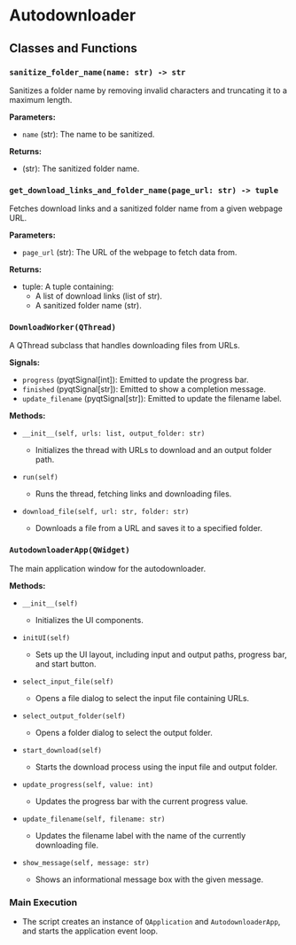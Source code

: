 # Autodownloader

## Classes and Functions

### `sanitize_folder_name(name: str) -> str`
Sanitizes a folder name by removing invalid characters and truncating it to a maximum length.

**Parameters:**
- `name` (str): The name to be sanitized.

**Returns:**
- (str): The sanitized folder name.

### `get_download_links_and_folder_name(page_url: str) -> tuple`
Fetches download links and a sanitized folder name from a given webpage URL.

**Parameters:**
- `page_url` (str): The URL of the webpage to fetch data from.

**Returns:**
- tuple: A tuple containing:
  - A list of download links (list of str).
  - A sanitized folder name (str).

### `DownloadWorker(QThread)`
A QThread subclass that handles downloading files from URLs.

**Signals:**
- `progress` (pyqtSignal[int]): Emitted to update the progress bar.
- `finished` (pyqtSignal[str]): Emitted to show a completion message.
- `update_filename` (pyqtSignal[str]): Emitted to update the filename label.

**Methods:**
- `__init__(self, urls: list, output_folder: str)`
  - Initializes the thread with URLs to download and an output folder path.
  
- `run(self)`
  - Runs the thread, fetching links and downloading files.

- `download_file(self, url: str, folder: str)`
  - Downloads a file from a URL and saves it to a specified folder.

### `AutodownloaderApp(QWidget)`
The main application window for the autodownloader.

**Methods:**
- `__init__(self)`
  - Initializes the UI components.

- `initUI(self)`
  - Sets up the UI layout, including input and output paths, progress bar, and start button.

- `select_input_file(self)`
  - Opens a file dialog to select the input file containing URLs.

- `select_output_folder(self)`
  - Opens a folder dialog to select the output folder.

- `start_download(self)`
  - Starts the download process using the input file and output folder.

- `update_progress(self, value: int)`
  - Updates the progress bar with the current progress value.

- `update_filename(self, filename: str)`
  - Updates the filename label with the name of the currently downloading file.

- `show_message(self, message: str)`
  - Shows an informational message box with the given message.

### Main Execution
- The script creates an instance of `QApplication` and `AutodownloaderApp`, and starts the application event loop.
